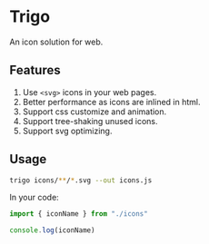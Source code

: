 # Trigo
An icon solution for web.

## Features
1. Use `<svg>` icons in your web pages.
2. Better performance as icons are inlined in html.
3. Support css customize and animation.
4. Support tree-shaking unused icons.
5. Support svg optimizing.

## Usage
```bash
trigo icons/**/*.svg --out icons.js
```

In your code:
```js
import { iconName } from "./icons"

console.log(iconName)
```